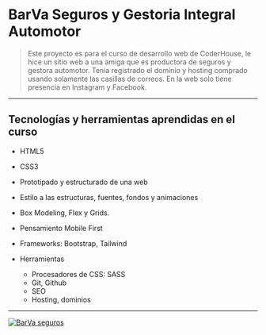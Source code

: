 # BarVa Seguros y Gestoria Integral Automotor

> Este proyecto es para el curso de desarrollo web de CoderHouse, le hice un sitio web a una amiga que es productora de seguros y gestora automotor. Tenia registrado el dominio y hosting comprado usando solamente las casillas de correos. En la web solo tiene presencia en Instagram y Facebook.

---
## Tecnologías y herramientas aprendidas en el curso
- HTML5
- CSS3
- Prototipado y estructurado de una web
- Estilo a las estructuras, fuentes, fondos y animaciones
- Box Modeling, Flex y Grids.
- Pensamiento Mobile First
- Frameworks: Bootstrap, Tailwind

- Herramientas
    - Procesadores de CSS: SASS
    - Git, Github
    - SEO
    - Hosting, dominios

---
[![BarVa seguros](https://barva.com.ar/assets/img/logo1_800.png "BarVa seguros")](https://barva.com.ar "BarVa seguros")